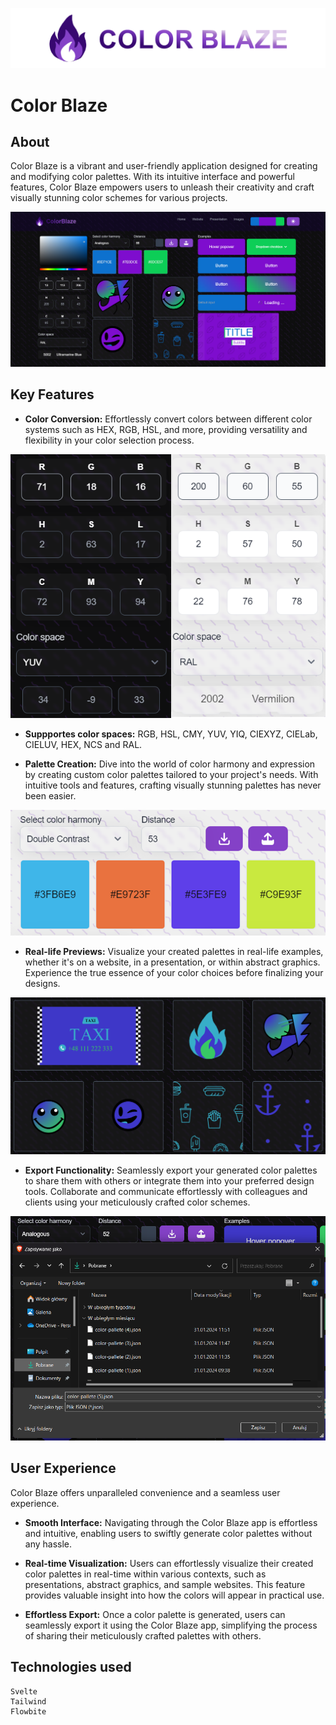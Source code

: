 ![Color Blaze Logo](./docs/color-blaze-logo.png)

# Color Blaze

## About

Color Blaze is a vibrant and user-friendly application designed for creating and modifying color palettes. With its intuitive interface and powerful features, Color Blaze empowers users to unleash their creativity and craft visually stunning color schemes for various projects.

![Whole page screen](./docs/whole-page.png)

## Key Features

- **Color Conversion:** Effortlessly convert colors between different color systems such as HEX, RGB, HSL, and more, providing versatility and flexibility in your color selection process.

![Color Conversion Photo](./docs/color-conversion.png)

- **Suppportes color spaces:** RGB, HSL, CMY, YUV, YIQ, CIEXYZ, CIELab, CIELUV, HEX, NCS and RAL.

- **Palette Creation:** Dive into the world of color harmony and expression by creating custom color palettes tailored to your project's needs. With intuitive tools and features, crafting visually stunning palettes has never been easier.

![Color Palette preview image](./docs/color-palette.png)

- **Real-life Previews:** Visualize your created palettes in real-life examples, whether it's on a website, in a presentation, or within abstract graphics. Experience the true essence of your color choices before finalizing your designs.

![Image examples photo](./docs/palette-preview-images.png)

- **Export Functionality:** Seamlessly export your generated color palettes to share them with others or integrate them into your preferred design tools. Collaborate and communicate effortlessly with colleagues and clients using your meticulously crafted color schemes.

![Color palette exporting](./docs/saving-palette.png)

## User Experience

Color Blaze offers unparalleled convenience and a seamless user experience.

- **Smooth Interface:** Navigating through the Color Blaze app is effortless and intuitive, enabling users to swiftly generate color palettes without any hassle.

- **Real-time Visualization:** Users can effortlessly visualize their created color palettes in real-time within various contexts, such as presentations, abstract graphics, and sample websites. This feature provides valuable insight into how the colors will appear in practical use.

- **Effortless Export:** Once a color palette is generated, users can seamlessly export it using the Color Blaze app, simplifying the process of sharing their meticulously crafted palettes with others.


## Technologies used
```
Svelte
Tailwind
Flowbite
```